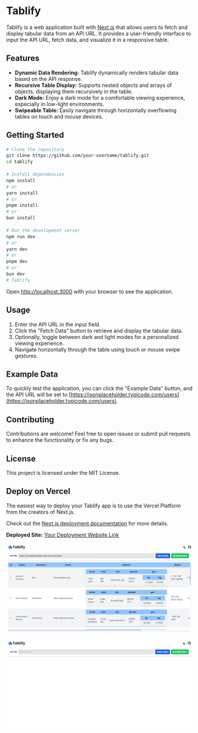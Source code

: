 # Tablify

Tablify is a web application built with [Next.js](https://nextjs.org/) that allows users to fetch and display tabular data from an API URL. It provides a user-friendly interface to input the API URL, fetch data, and visualize it in a responsive table.

## Features

- **Dynamic Data Rendering:** Tablify dynamically renders tabular data based on the API response.
- **Recursive Table Display:** Supports nested objects and arrays of objects, displaying them recursively in the table.
- **Dark Mode:** Enjoy a dark mode for a comfortable viewing experience, especially in low-light environments.
- **Swipeable Table:** Easily navigate through horizontally overflowing tables on touch and mouse devices.

## Getting Started

```bash
# Clone the repository
git clone https://github.com/your-username/tablify.git
cd tablify

# Install dependencies
npm install
# or
yarn install
# or
pnpm install
# or
bun install

# Run the development server
npm run dev
# or
yarn dev
# or
pnpm dev
# or
bun dev
# Tablify
```
Open [http://localhost:3000](http://localhost:3000) with your browser to see the application.

## Usage

1. Enter the API URL in the input field.
2. Click the "Fetch Data" button to retrieve and display the tabular data.
3. Optionally, toggle between dark and light modes for a personalized viewing experience.
4. Navigate horizontally through the table using touch or mouse swipe gestures.

## Example Data

To quickly test the application, you can click the "Example Data" button, and the API URL will be set to [https://jsonplaceholder.typicode.com/users](https://jsonplaceholder.typicode.com/users).

## Contributing

Contributions are welcome! Feel free to open issues or submit pull requests to enhance the functionality or fix any bugs.

## License

This project is licensed under the MIT License.

## Deploy on Vercel

The easiest way to deploy your Tablify app is to use the Vercel Platform from the creators of Next.js.

Check out the [Next.js deployment documentation](https://nextjs.org/docs/deployment) for more details.

**Deployed Site:** [Your Deployment Website Link](#)

![Tablify Preview: Before tabular data](public/preview-img-1.png)

![Tablify Preview: After tabular data](public/preview-img-2.png)
